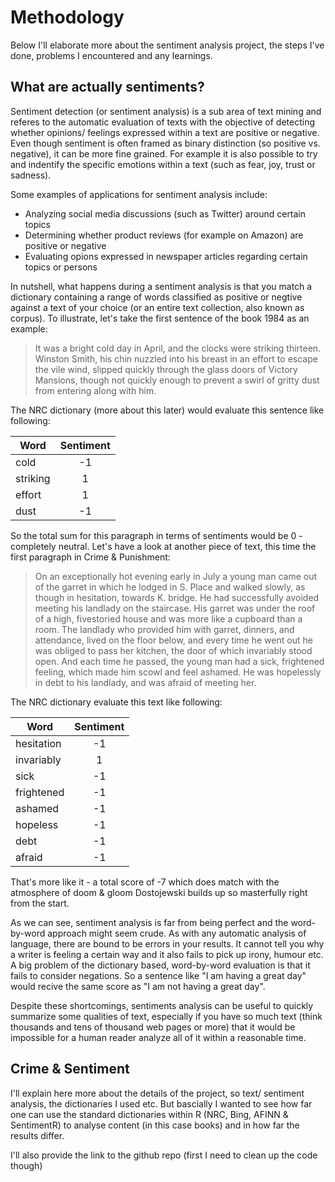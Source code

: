 # Methodology
Below I'll elaborate more about the sentiment analysis project, the steps I've done, problems I encountered and any learnings. 

## What are actually sentiments?
Sentiment detection (or sentiment analysis) is a sub area of text mining and referes to the automatic evaluation of texts with the objective of detecting whether opinions/ feelings expressed within a text are positive or negative. Even though sentiment is often framed as binary distinction (so positive vs. negative), it can be more fine grained. For example it is also possible to try and indentify the specific emotions within a text (such as fear, joy, trust or sadness).

Some examples of applications for sentiment analysis include:

- Analyzing social media discussions (such as Twitter) around certain topics 
- Determining whether product reviews (for example on Amazon) are positive or negative
- Evaluating opions expressed in newspaper articles regarding certain topics or persons

In nutshell, what happens during a sentiment analysis is that you match a dictionary containing a range of words classified as positive or negtive against a text of your choice (or an entire text collection, also known as corpus). 
To illustrate, let's take the first sentence of the book 1984 as an example:

>It was a bright cold day in April, and the clocks were striking
>thirteen. Winston Smith, his chin nuzzled into his
>breast in an effort to escape the vile wind, slipped quickly
>through the glass doors of Victory Mansions, though not
>quickly enough to prevent a swirl of gritty dust from entering
>along with him.

The NRC dictionary (more about this later) would evaluate this sentence like following:

| Word          | Sentiment     |
| ------------- |:-------------:|
| cold          | -1            |
| striking      |  1            |
| effort        |  1            |
| dust          | -1            |


So the total sum for this paragraph in terms of sentiments would be 0 - completely neutral. Let's have a look at another piece of text, this time the first paragraph in Crime & Punishment:

>On an exceptionally hot evening early in July a young
>man came out of the garret in which he lodged in S. Place
>and walked slowly, as though in hesitation, towards K.
>bridge.
>He had successfully avoided meeting his landlady on
>the staircase. His garret was under the roof of a high, fivestoried
>house and was more like a cupboard than a room.
>The landlady who provided him with garret, dinners, and
>attendance, lived on the floor below, and every time he
>went out he was obliged to pass her kitchen, the door of
>which invariably stood open. And each time he passed, the
>young man had a sick, frightened feeling, which made him
>scowl and feel ashamed. He was hopelessly in debt to his
>landlady, and was afraid of meeting her.

The NRC dictionary evaluate this text like following:

| Word          | Sentiment     |
| ------------- |:-------------:|
| hesitation    | -1            |
| invariably    |  1            |
| sick          | -1            |
| frightened    | -1            |
| ashamed       | -1            |
| hopeless      | -1            |
| debt          | -1            |
| afraid        | -1            |

That's more like it - a total score of -7 which does match with the atmosphere of doom & gloom Dostojewski builds up so masterfully right from the start.

As we can see, sentiment analysis is far from being perfect and the word-by-word approach might seem crude. As with any automatic analysis of language, there are bound to be errors in your results. It cannot tell you why a writer is feeling a certain way and it also fails to pick up irony, humour etc. A big problem of the dictionary based, word-by-word evaluation is that it fails to consider negations. So a sentence like "I am having a great day" would recive the same score as "I am not having a great day".  

Despite these shortcomings, sentiments analysis can be useful to quickly summarize some qualities of text, especially if you have so much text (think thousands and tens of thousand web pages or more) that it would be impossible for a human reader analyze all of it within a reasonable time.

## Crime & Sentiment
I'll explain here more about the details of the project, so text/ sentiment analysis, the dictionaries I used etc. But bascially I wanted to see how far one can use the standard dictionaries within R (NRC, Bing, AFINN & SentimentR) to analyse content (in this case books) and in how far the results differ.

I'll also provide the link to the github repo (first I need to clean up the code though)
